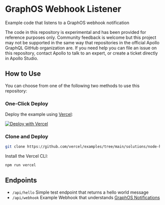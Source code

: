 # GraphOS Webhook Listener

Example code that listens to a GraphOS webhook notification

The code in this repository is experimental and has been provided for reference purposes only. Community feedback is welcome but this project may not be supported in the same way that repositories in the official Apollo GraphQL GitHub organization are. If you need help you can file an issue on this repository, contact Apollo to talk to an expert, or create a ticket directly in Apollo Studio.

## How to Use

You can choose from one of the following two methods to use this repository:

### One-Click Deploy

Deploy the example using [Vercel](https://vercel.com?utm_source=github&utm_medium=readme&utm_campaign=vercel-examples):

[![Deploy with Vercel](https://vercel.com/button)](https://vercel.com/new/git/external?repository-url=https://github.com/vercel/examples/tree/main/solutions/node-hello-world&project-name=node-hello-world&repository-name=node-hello-world)

### Clone and Deploy

```bash
git clone https://github.com/vercel/examples/tree/main/solutions/node-hello-world
```

Install the Vercel CLI:

```bash
npm run vercel
```

## Endpoints

- `/api/hello` Simple test endpoint that returns a hello world message
- `/api/webhook` Example Webhook that understands [GraphOS Notifications](https://www.apollographql.com/docs/graphos/platform/insights/notifications/schema-changes)
